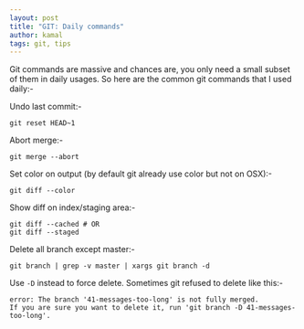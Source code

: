 ```yaml
---
layout: post
title: "GIT: Daily commands"
author: kamal
tags: git, tips
---
```


Git commands are massive and chances are, you only need a small subset of them in daily usages. So here are the common git commands that I used daily:-

Undo last commit:-

```
git reset HEAD~1
```

Abort merge:-

```
git merge --abort
```

Set color on output (by default git already use color but not on OSX):-

```
git diff --color
```

Show diff on index/staging area:-

```
git diff --cached # OR
git diff --staged
```

Delete all branch except master:-

```
git branch | grep -v master | xargs git branch -d
```

Use `-D` instead to force delete. Sometimes git refused to delete like this:-

```
error: The branch '41-messages-too-long' is not fully merged.
If you are sure you want to delete it, run 'git branch -D 41-messages-too-long'.
```
